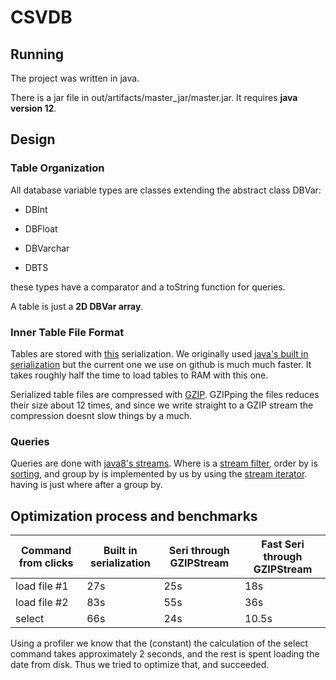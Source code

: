 CSVDB
======

Running
-----
The project was written in java.

There is a jar file in out/artifacts/master_jar/master.jar. It requires **java version 12**.

Design
------

### Table Organization
All database variable types are classes extending the abstract class DBVar: 

* DBInt 

* DBFloat

* DBVarchar

* DBTS

these types have a comparator and a toString function for queries.

A table is just a **2D DBVar array**.

### Inner Table File Format
Tables are stored with [this](https://github.com/RuedigerMoeller/fast-serialization) serialization.
We originally used [java's built in serialization](https://docs.oracle.com/javase/10/docs/api/java/io/ObjectOutputStream.html) 
but the current one we use on github is much much faster. It takes roughly half the time to load tables to RAM with this one.

Serialized table files are compressed with [GZIP](https://docs.oracle.com/javase/7/docs/api/java/util/zip/GZIPOutputStream.html).
GZIPping the files reduces their size about 12 times, 
and since we write straight to a GZIP stream the compression doesnt slow things by a much.

### Queries
Queries are done with [java8's streams](https://docs.oracle.com/javase/8/docs/api/java/util/stream/Stream.html). 
Where is a [stream filter](https://docs.oracle.com/javase/8/docs/api/java/util/stream/Stream.html#filter-java.util.function.Predicate), 
order by is [sorting](https://docs.oracle.com/javase/8/docs/api/java/util/stream/Stream.html#sorted-java.util.Comparator), 
and group by is implemented by us by using the [stream iterator](https://docs.oracle.com/javase/8/docs/api/java/util/stream/BaseStream.html#iterator--).
having is just where after a group by.


Optimization process and benchmarks
-------

Command from clicks | Built in serialization | Seri through GZIPStream | Fast Seri through GZIPStream
---|---|---|---
load file #1 | 27s | 25s | 18s
load file #2 | 83s | 55s | 36s
select  | 66s | 24s | 10.5s

Using a profiler we know that the (constant) the calculation of the select command takes approximately 2 seconds, 
and the rest is spent loading the date from disk. Thus we tried to optimize that, and succeeded.
